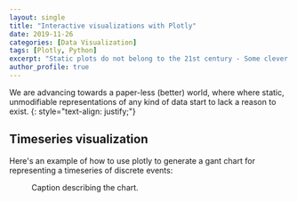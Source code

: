 ```yaml
---
layout: single
title: "Interactive visualizations with Plotly"
date: 2019-11-26
categories: [Data Visualization]
tags: [Plotly, Python]
excerpt: "Static plots do not belong to the 21st century - Some clever person"
author_profile: true
---
```


We are advancing towards a paper-less (better) world, where where static, unmodifiable representations of any kind of data start to lack a reason to exist.
{: style="text-align: justify;"}

## Timeseries visualization

Here's an example of how to use plotly to generate a gant chart for representing a timeseries of discrete events:

<figure>
    <script src="/charts/2019-11-26-interactive-visualizations-with-plotly/gant.html"></script>
    <figcaption>Caption describing the chart.</figcaption>
</figure>










